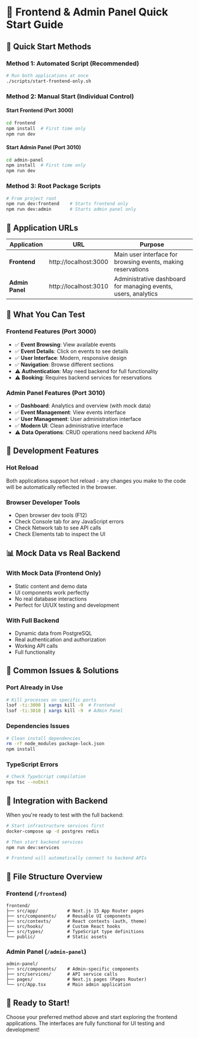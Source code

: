 # 🎨 Frontend & Admin Panel Quick Start Guide

## 🚀 **Quick Start Methods**

### **Method 1: Automated Script (Recommended)**
```bash
# Run both applications at once
./scripts/start-frontend-only.sh
```

### **Method 2: Manual Start (Individual Control)**

#### **Start Frontend (Port 3000)**
```bash
cd frontend
npm install  # First time only
npm run dev
```

#### **Start Admin Panel (Port 3010)**
```bash
cd admin-panel
npm install  # First time only
npm run dev
```

### **Method 3: Root Package Scripts**
```bash
# From project root
npm run dev:frontend    # Starts frontend only
npm run dev:admin       # Starts admin panel only
```

## 📍 **Application URLs**

| Application | URL | Purpose |
|-------------|-----|---------|
| **Frontend** | http://localhost:3000 | Main user interface for browsing events, making reservations |
| **Admin Panel** | http://localhost:3010 | Administrative dashboard for managing events, users, analytics |

## 🎯 **What You Can Test**

### **Frontend Features (Port 3000)**
- ✅ **Event Browsing**: View available events
- ✅ **Event Details**: Click on events to see details
- ✅ **User Interface**: Modern, responsive design
- ✅ **Navigation**: Browse different sections
- ⚠️ **Authentication**: May need backend for full functionality
- ⚠️ **Booking**: Requires backend services for reservations

### **Admin Panel Features (Port 3010)**
- ✅ **Dashboard**: Analytics and overview (with mock data)
- ✅ **Event Management**: View events interface
- ✅ **User Management**: User administration interface
- ✅ **Modern UI**: Clean administrative interface
- ⚠️ **Data Operations**: CRUD operations need backend APIs

## 🔧 **Development Features**

### **Hot Reload**
Both applications support hot reload - any changes you make to the code will be automatically reflected in the browser.

### **Browser Developer Tools**
- Open browser dev tools (F12)
- Check Console tab for any JavaScript errors
- Check Network tab to see API calls
- Check Elements tab to inspect the UI

## 📊 **Mock Data vs Real Backend**

### **With Mock Data (Frontend Only)**
- Static content and demo data
- UI components work perfectly
- No real database interactions
- Perfect for UI/UX testing and development

### **With Full Backend**
- Dynamic data from PostgreSQL
- Real authentication and authorization
- Working API calls
- Full functionality

## 🐛 **Common Issues & Solutions**

### **Port Already in Use**
```bash
# Kill processes on specific ports
lsof -ti:3000 | xargs kill -9  # Frontend
lsof -ti:3010 | xargs kill -9  # Admin Panel
```

### **Dependencies Issues**
```bash
# Clean install dependencies
rm -rf node_modules package-lock.json
npm install
```

### **TypeScript Errors**
```bash
# Check TypeScript compilation
npx tsc --noEmit
```

## 🔄 **Integration with Backend**

When you're ready to test with the full backend:

```bash
# Start infrastructure services first
docker-compose up -d postgres redis

# Then start backend services
npm run dev:services

# Frontend will automatically connect to backend APIs
```

## 📝 **File Structure Overview**

### **Frontend (`/frontend`)**
```
frontend/
├── src/app/           # Next.js 15 App Router pages
├── src/components/    # Reusable UI components
├── src/contexts/      # React contexts (auth, theme)
├── src/hooks/         # Custom React hooks
├── src/types/         # TypeScript type definitions
└── public/            # Static assets
```

### **Admin Panel (`/admin-panel`)**
```
admin-panel/
├── src/components/    # Admin-specific components
├── src/services/      # API service calls
├── pages/             # Next.js pages (Pages Router)
└── src/App.tsx        # Main admin application
```

## 🎉 **Ready to Start!**

Choose your preferred method above and start exploring the frontend applications. The interfaces are fully functional for UI testing and development!

